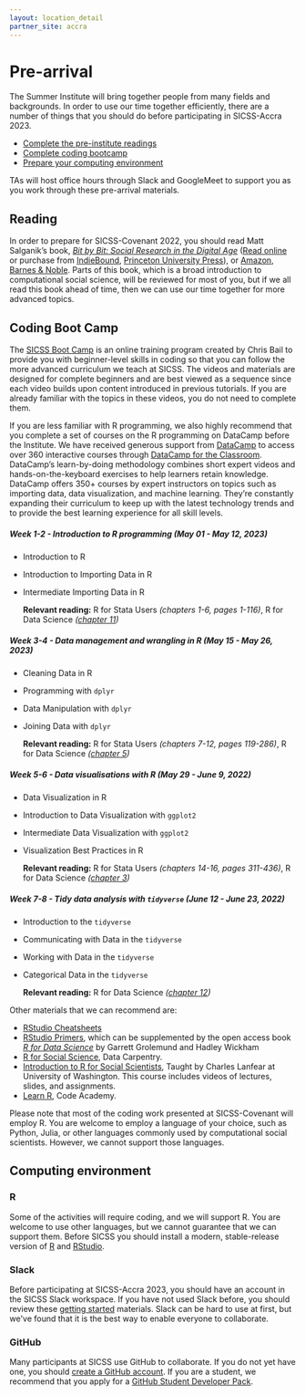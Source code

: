 ```yaml
---
layout: location_detail
partner_site: accra
---
```


# Pre-arrival

The Summer Institute will bring together people from many fields and backgrounds. In order to use our time together efficiently, there are a number of things that you should do before participating in SICSS-Accra 2023.

- [Complete the pre-institute readings](#reading)
- [Complete coding bootcamp](#coding-boot-camp)
- [Prepare your computing environment](#computing-environment)

TAs will host office hours through Slack and GoogleMeet to support you as you work through these pre-arrival materials.

## Reading

In order to prepare for SICSS-Covenant 2022, you should read Matt Salganik’s book, *[Bit by Bit: Social Research in the Digital Age](http://www.bitbybitbook.com)* ([Read online](https://www.bitbybitbook.com/en/1st-ed/preface/) or purchase from [IndieBound](https://www.indiebound.org/book/9780691158648), [Princeton University Press](https://press.princeton.edu/books/paperback/9780691196107/bit-by-bit)), or [Amazon](https://www.amazon.com/Bit-Social-Research-Digital-Age/dp/0691158649), [Barnes & Noble](https://www.barnesandnoble.com/w/bit-by-bit-matthew-salganik/1125483924). Parts of this book, which is a broad introduction to computational social science, will be reviewed for most of you, but if we all read this book ahead of time, then we can use our time together for more advanced topics.

## Coding Boot Camp

The [SICSS Boot Camp](https://sicss.io/boot_camp) is an online training program created by Chris Bail to provide you with beginner-level skills in coding so that you can follow the more advanced curriculum we teach at SICSS. The videos and materials are designed for complete beginners and are best viewed as a sequence since each video builds upon content introduced in previous tutorials. If you are already familiar with the topics in these videos, you do not need to complete them.

If you are less familiar with R programming, we also highly recommend that you complete a set of courses on the R programming on DataCamp before the Institute. We have received generous support from <a href="https://www.datacamp.com/" target="_blank">DataCamp</a> to access over 360 interactive courses through <a href="https://datacamp.com/groups/education/" target="_blank">DataCamp for the Classroom</a>. DataCamp’s learn-by-doing methodology combines short expert videos and hands-on-the-keyboard exercises to help learners retain knowledge. DataCamp offers 350+ courses by expert instructors on topics such as importing data, data visualization, and machine learning. They’re constantly expanding their curriculum to keep up with the latest technology trends and to provide the best learning experience for all skill levels.

##### Week 1-2 - Introduction to R programming (May 01 - May 12, 2023)

- Introduction to R
- Introduction to Importing Data in R
- Intermediate Importing Data in R


    **Relevant reading:** R for Stata Users _(chapters 1-6, pages 1-116)_, R for Data Science _(<a href='https://r4ds.had.co.nz/data-import.html' target='_blank'>chapter 11</a>)_

##### Week 3-4 - Data management and wrangling in R (May 15 - May 26, 2023)

- Cleaning Data in R
- Programming with `dplyr`
- Data Manipulation with `dplyr`
- Joining Data with `dplyr`
 
    **Relevant reading:** R for Stata Users _(chapters 7-12, pages 119-286)_, R for Data Science _(<a href='https://r4ds.had.co.nz/transform.html' target='_blank'>chapter 5</a>)_
    
##### Week 5-6 - Data visualisations with R (May 29 - June 9, 2022)

- Data Visualization in R
- Introduction to Data Visualization with `ggplot2`
- Intermediate Data Visualization with `ggplot2`
- Visualization Best Practices in R

    **Relevant reading:** R for Stata Users _(chapters 14-16, pages 311-436)_, R for Data Science _(<a href='https://r4ds.had.co.nz/data-visualisation.html' target='_blank'>chapter 3</a>)_

##### Week 7-8 - Tidy data analysis with `tidyverse` (June 12 - June 23, 2022)

- Introduction to the `tidyverse`
- Communicating with Data in the `tidyverse`
- Working with Data in the `tidyverse`
- Categorical Data in the `tidyverse`

  **Relevant reading:** R for Data Science _(<a href='https://r4ds.had.co.nz/tidy-data.html' target='_blank'>chapter 12</a>)_

Other materials that we can recommend are:
- [RStudio Cheatsheets](https://www.rstudio.com/resources/cheatsheets/)
- [RStudio Primers](https://rstudio.cloud/learn/primers), which can be supplemented by the open access book _[R for Data Science](https://r4ds.had.co.nz/)_ by Garrett Grolemund and Hadley Wickham
- [R for Social Science](https://datacarpentry.org/r-socialsci/), Data Carpentry.  
- [Introduction to R for Social Scientists](https://clanfear.github.io/CSSS508/), Taught by Charles Lanfear at University of Washington. This course includes videos of lectures, slides, and assignments.
- [Learn R](https://www.codecademy.com/learn/learn-r), Code Academy.

Please note that most of the coding work presented at SICSS-Covenant will employ R. You are welcome to employ a language of your choice, such as Python, Julia, or other languages commonly used by computational social scientists. However, we cannot support those languages.



## Computing environment

### R

Some of the activities will require coding, and we will support R. You are welcome to use other languages, but we cannot guarantee that we can support them. Before SICSS you should install a modern, stable-release version of [R](https://www.r-project.org/) and [RStudio](https://rstudio.com/products/rstudio/download/).


### Slack

Before participating at SICSS-Accra 2023, you should have an account in the SICSS Slack workspace.  If you have not used Slack before, you should review these [getting started](https://slack.com/help/categories/360000049043-Getting-started) materials.  Slack can be hard to use at first, but we've found that it is the best way to enable everyone to collaborate.

### GitHub

Many participants at SICSS use GitHub to collaborate. If you do not yet have one, you should [create a GitHub account](https://github.com/join). If you are a student, we recommend that you apply for a [GitHub Student Developer Pack](https://education.github.com/pack).
